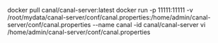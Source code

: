 docker pull canal/canal-server:latest
docker run -p 11111:11111 -v /root/mydata/canal-server/conf/canal.properties:/home/admin/canal-server/conf/canal.properties --name canal -id canal/canal-server
vi /home/admin/canal-server/conf/canal.properties